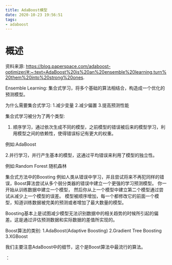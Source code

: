 ```yaml
---
title: AdaBoost模型
date: 2020-10-23 19:56:51
tags:
- adaboost
---
```


# 概述
资料来源:
https://blog.paperspace.com/adaboost-optimizer/#:~:text=AdaBoost%20is%20an%20ensemble%20learning,turn%20them%20into%20strong%20ones.

Ensemble Learning:
集合式学习，将多个基础的算法相结合，构造成一个优化的预测模型。

为什么需要集合式学习:
1.减少变量
2.减少偏置
3.提高预测性能

集合式学习被分为了两个类型:
1. 顺序学习，通过依次生成不同的模型，之前模型的错误被后来的模型学习，利用模型之间的依赖性，使得错误标记有更大的权重。

例如:AdaBoost

2.并行学习，并行产生基本的模型，这通过平均错误来利用了模型的独立性。

例如:Random Forest 随机森林

集合式方法中的Boosting
例如人类从错误中学习，并且尝试将来不再犯同样的错误，Boost算法尝试从多个弱分类器的错误中建立一个更强的学习预测模型。
你一开始从训练数据中建立一个模型，
然后你从上一个模型中建立第二个模型通过尝试从减少上一个模型的误差。
模型被顺序增加，每一个都修改它的前面一个模型，知道训练数据被完美的预测或者增加了最大数量的模型。

Boosting基本上是试图减少模型无法识别数据中的相关趋势的时候所引起的偏差。这是通过评估预测数据和实际数据的差值所实现的。

Boost算法的类别:
1.AdaBoost(Adaptive Boosting)
2.Gradient Tree Boosting
3.XGBoost

我们主要注意AdaBoost中的细节，这个是Boost算法中最流行的算法。

：

